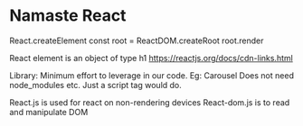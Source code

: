 # Namaste React
React.createElement
const root = ReactDOM.createRoot
root.render

React element is an object of type h1
https://reactjs.org/docs/cdn-links.html

Library: Minimum effort to leverage in our code. Eg: Carousel
Does not need node_modules etc. Just a script tag would do.

React.js is used for react on non-rendering devices
React-dom.js is to read and manipulate DOM